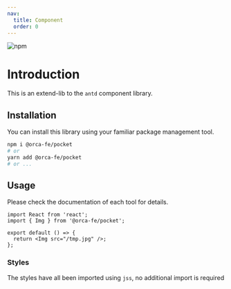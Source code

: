 ```yaml
---
nav:
  title: Component
  order: 0
---
```


![npm](https://img.shields.io/npm/v/@orca-fe/pocket.svg)

# Introduction

This is an extend-lib to the `antd` component library.

## Installation

You can install this library using your familiar package management tool.

```bash
npm i @orca-fe/pocket
# or
yarn add @orca-fe/pocket
# or ...
```

## Usage

Please check the documentation of each tool for details.

```tsx | pure
import React from 'react';
import { Img } from '@orca-fe/pocket';

export default () => {
  return <Img src="/tmp.jpg" />;
};
```

### Styles

The styles have all been imported using `jss`, no additional import is required
